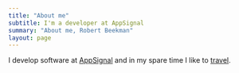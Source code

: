 ```yaml
---
title: "About me"
subtitle: I'm a developer at AppSignal
summary: "About me, Robert Beekman"
layout: page
---
```


I develop software at [AppSignal](https://appsignal.com) and in my spare time I like to [travel](/trips).

